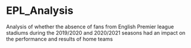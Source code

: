 # EPL_Analysis
Analysis of whether the absence of fans from English Premier league stadiums during the 2019/2020 and 2020/2021 seasons had an impact on the performance and results of home teams

